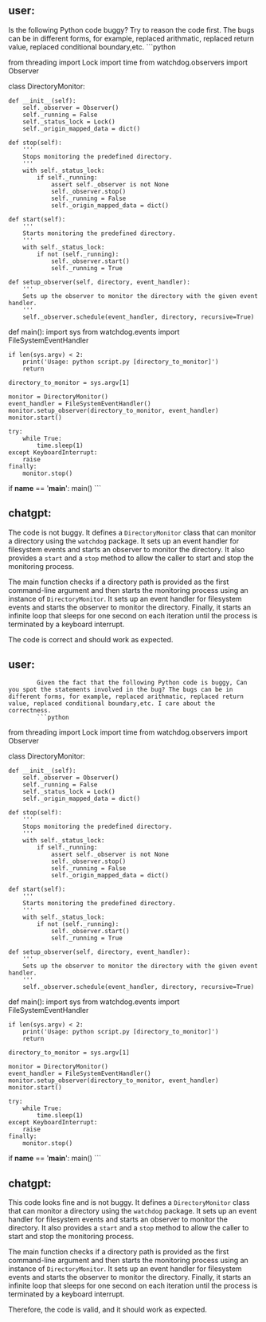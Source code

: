 

## user: 

Is the following Python code buggy? Try to reason the code first. The bugs can be in different forms, for example, replaced arithmatic, replaced return value, replaced conditional boundary,etc.
            ```python
            










from threading import Lock
import time
from watchdog.observers import Observer

class DirectoryMonitor:
    
    def __init__(self):
        self._observer = Observer()
        self._running = False
        self._status_lock = Lock()
        self._origin_mapped_data = dict()
    
    def stop(self):
        '''
        Stops monitoring the predefined directory.
        '''
        with self._status_lock:
            if self._running:
                assert self._observer is not None
                self._observer.stop()
                self._running = False
                self._origin_mapped_data = dict()
    
    def start(self):
        '''
        Starts monitoring the predefined directory.
        '''
        with self._status_lock:
            if not (self._running):
                self._observer.start()
                self._running = True
    
    def setup_observer(self, directory, event_handler):
        '''
        Sets up the observer to monitor the directory with the given event handler.
        '''
        self._observer.schedule(event_handler, directory, recursive=True)

def main():
    import sys
    from watchdog.events import FileSystemEventHandler
    
    if len(sys.argv) < 2:
        print('Usage: python script.py [directory_to_monitor]')
        return
    
    directory_to_monitor = sys.argv[1]
    
    monitor = DirectoryMonitor()
    event_handler = FileSystemEventHandler()
    monitor.setup_observer(directory_to_monitor, event_handler)
    monitor.start()
    
    try:
        while True:
            time.sleep(1)
    except KeyboardInterrupt:
        raise
    finally:
        monitor.stop()

if __name__ == '__main__':
    main()
            ```
            

## chatgpt: 

The code is not buggy. It defines a `DirectoryMonitor` class that can monitor a directory using the `watchdog` package. It sets up an event handler for filesystem events and starts an observer to monitor the directory. It also provides a `start` and a `stop` method to allow the caller to start and stop the monitoring process. 

The main function checks if a directory path is provided as the first command-line argument and then starts the monitoring process using an instance of `DirectoryMonitor`. It sets up an event handler for filesystem events and starts the observer to monitor the directory. Finally, it starts an infinite loop that sleeps for one second on each iteration until the process is terminated by a keyboard interrupt. 

The code is correct and should work as expected.

## user: 


            Given the fact that the following Python code is buggy, Can you spot the statements involved in the bug? The bugs can be in different forms, for example, replaced arithmatic, replaced return value, replaced conditional boundary,etc. I care about the correctness.
            ```python
            










from threading import Lock
import time
from watchdog.observers import Observer

class DirectoryMonitor:
    
    def __init__(self):
        self._observer = Observer()
        self._running = False
        self._status_lock = Lock()
        self._origin_mapped_data = dict()
    
    def stop(self):
        '''
        Stops monitoring the predefined directory.
        '''
        with self._status_lock:
            if self._running:
                assert self._observer is not None
                self._observer.stop()
                self._running = False
                self._origin_mapped_data = dict()
    
    def start(self):
        '''
        Starts monitoring the predefined directory.
        '''
        with self._status_lock:
            if not (self._running):
                self._observer.start()
                self._running = True
    
    def setup_observer(self, directory, event_handler):
        '''
        Sets up the observer to monitor the directory with the given event handler.
        '''
        self._observer.schedule(event_handler, directory, recursive=True)

def main():
    import sys
    from watchdog.events import FileSystemEventHandler
    
    if len(sys.argv) < 2:
        print('Usage: python script.py [directory_to_monitor]')
        return
    
    directory_to_monitor = sys.argv[1]
    
    monitor = DirectoryMonitor()
    event_handler = FileSystemEventHandler()
    monitor.setup_observer(directory_to_monitor, event_handler)
    monitor.start()
    
    try:
        while True:
            time.sleep(1)
    except KeyboardInterrupt:
        raise
    finally:
        monitor.stop()

if __name__ == '__main__':
    main()
            ```
            

## chatgpt: 

This code looks fine and is not buggy. It defines a `DirectoryMonitor` class that can monitor a directory using the `watchdog` package. It sets up an event handler for filesystem events and starts an observer to monitor the directory. It also provides a `start` and a `stop` method to allow the caller to start and stop the monitoring process.

The main function checks if a directory path is provided as the first command-line argument and then starts the monitoring process using an instance of `DirectoryMonitor`. It sets up an event handler for filesystem events and starts the observer to monitor the directory. Finally, it starts an infinite loop that sleeps for one second on each iteration until the process is terminated by a keyboard interrupt.

Therefore, the code is valid, and it should work as expected.